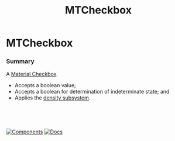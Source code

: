 ﻿---
uid: C.MTCheckbox
title: MTCheckbox
---
# MTCheckbox

### Summary

A [Material Checkbox](https://github.com/material-components/material-components-web/tree/v7.0.0/packages/mdc-checkbox#selection-controls-checkboxes).

- Accepts a boolean value;
- Accepts a boolean for determination of indeterminate state; and
- Applies the [density subsystem](xref:A.Density).

&nbsp;

&nbsp;

[![Components](https://img.shields.io/static/v1?label=Components&message=Core&color=blue)](xref:A.CoreComponents)
[![Docs](https://img.shields.io/static/v1?label=API%20Documentation&message=MTCheckbox&color=brightgreen)](xref:BlazorMdc.MTCheckbox)